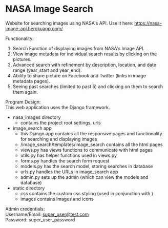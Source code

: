 # NASA Image Search

Website for searching images using NASA's API.
Use it here: https://nasa-image-api.herokuapp.com/

Functionality:  
1. Search Function of displaying images from NASA's Image API.  
2. View image metadata for individual search results by clicking on the pictures.  
3. Advanced search with refinement by description, location, and date range (year_start and year_end).  
4. Ability to share picture on Facebook and Twitter (links in image metadata pages).
5. Seeing past searches (limited to past 5) and clicking on them to search them again.


Program Design:   
This web application uses the Django framework.  
- nasa_images directory 
	- contains the project root settings, urls
- image_search app
	- this Django app contains all the responsive pages and functionality for searching and displaying images
	- /image_search/templates/image_search contains all the html pages 
	- views.py has views functions to communicate with html pages
	- utils.py has helper functions used in views.py
	- forms.py handles the search form request
	- models.py has the search model, storing searches in database
	- urls.py handles the URLs in image_search app
	- admin.py sets up the admin (which can view the models and database)
- static directory 
	- css contains the custom css styling (used in conjunction with )
	- images contains images and icons

Admin credentials:  
Username/Email: super_user@test.com  
Password: super_user_password  
